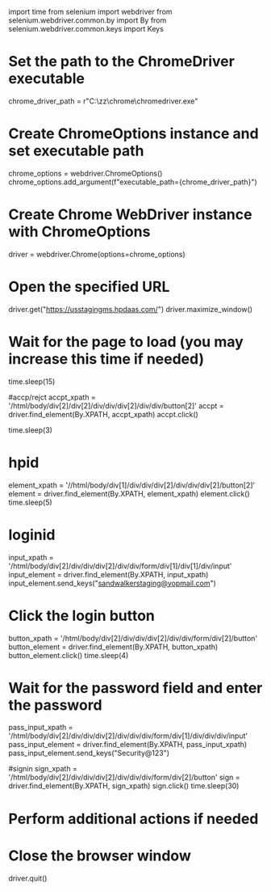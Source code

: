 import time
from selenium import webdriver
from selenium.webdriver.common.by import By
from selenium.webdriver.common.keys import Keys

# Set the path to the ChromeDriver executable
chrome_driver_path = r"C:\zz\chrome\chromedriver.exe"

# Create ChromeOptions instance and set executable path
chrome_options = webdriver.ChromeOptions()
chrome_options.add_argument(f"executable_path={chrome_driver_path}")

# Create Chrome WebDriver instance with ChromeOptions
driver = webdriver.Chrome(options=chrome_options)

# Open the specified URL
driver.get("https://usstagingms.hpdaas.com/")
driver.maximize_window()

# Wait for the page to load (you may increase this time if needed)
time.sleep(15)

#accp/rejct
accpt_xpath = '/html/body/div[2]/div[2]/div/div/div[2]/div/div/button[2]'
accpt = driver.find_element(By.XPATH, accpt_xpath)
accpt.click()

time.sleep(3)

# hpid
element_xpath = '//html/body/div[1]/div/div/div[2]/div/div/div[2]/button[2]'
element = driver.find_element(By.XPATH, element_xpath)
element.click()
time.sleep(5)

# loginid
input_xpath = '/html/body/div[2]/div/div/div[2]/div/div/form/div[1]/div[1]/div/input'
input_element = driver.find_element(By.XPATH, input_xpath)
input_element.send_keys("sandwalkerstaging@yopmail.com")

# Click the login button
button_xpath = '/html/body/div[2]/div/div/div[2]/div/div/form/div[2]/button'
button_element = driver.find_element(By.XPATH, button_xpath)
button_element.click()
time.sleep(4)

# Wait for the password field and enter the password
pass_input_xpath = '/html/body/div[2]/div/div/div[2]/div/div/div/form/div[1]/div/div/div/input'
pass_input_element = driver.find_element(By.XPATH, pass_input_xpath)
pass_input_element.send_keys("Security@123")

#signin
sign_xpath = '/html/body/div[2]/div/div/div[2]/div/div/div/form/div[2]/button'
sign = driver.find_element(By.XPATH, sign_xpath)
sign.click()
time.sleep(30)

# Perform additional actions if needed

# Close the browser window
driver.quit()

